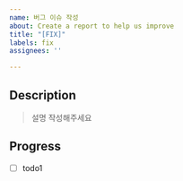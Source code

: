 ```yaml
---
name: 버그 이슈 작성
about: Create a report to help us improve
title: "[FIX]"
labels: fix
assignees: ''

---
```


## Description
> 설명 작성해주세요

## Progress
- [ ] todo1
